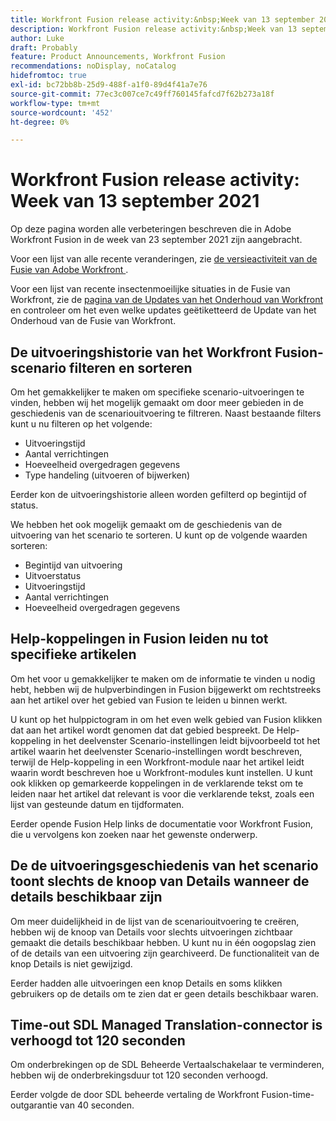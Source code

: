 ```yaml
---
title: Workfront Fusion release activity:&nbsp;Week van 13 september 2021
description: Workfront Fusion release activity:&nbsp;Week van 13 september 2021
author: Luke
draft: Probably
feature: Product Announcements, Workfront Fusion
recommendations: noDisplay, noCatalog
hidefromtoc: true
exl-id: bc72bb8b-25d9-488f-a1f0-89d4f41a7e76
source-git-commit: 77ec3c007ce7c49ff760145fafcd7f62b273a18f
workflow-type: tm+mt
source-wordcount: '452'
ht-degree: 0%

---
```


# Workfront Fusion release activity: Week van 13 september 2021

Op deze pagina worden alle verbeteringen beschreven die in Adobe Workfront Fusion in de week van 23 september 2021 zijn aangebracht.

Voor een lijst van alle recente veranderingen, zie [ de versieactiviteit van de Fusie van Adobe Workfront ](/help/workfront-fusion/fusion-product-releases/fusion-release-activity.md).

Voor een lijst van recente insectenmoeilijke situaties in de Fusie van Workfront, zie de [ pagina van de Updates van het Onderhoud van Workfront ](https://experienceleague.adobe.com/docs/workfront-known-issues/releases/current-updates.html?lang=nl-NL) en controleer om het even welke updates geëtiketteerd de Update van het Onderhoud van de Fusie van Workfront.

## De uitvoeringshistorie van het Workfront Fusion-scenario filteren en sorteren

Om het gemakkelijker te maken om specifieke scenario-uitvoeringen te vinden, hebben wij het mogelijk gemaakt om door meer gebieden in de geschiedenis van de scenariouitvoering te filtreren. Naast bestaande filters kunt u nu filteren op het volgende:

* Uitvoeringstijd
* Aantal verrichtingen
* Hoeveelheid overgedragen gegevens
* Type handeling (uitvoeren of bijwerken)

Eerder kon de uitvoeringshistorie alleen worden gefilterd op begintijd of status.

We hebben het ook mogelijk gemaakt om de geschiedenis van de uitvoering van het scenario te sorteren. U kunt op de volgende waarden sorteren:

* Begintijd van uitvoering
* Uitvoerstatus
* Uitvoeringstijd
* Aantal verrichtingen
* Hoeveelheid overgedragen gegevens


## Help-koppelingen in Fusion leiden nu tot specifieke artikelen

Om het voor u gemakkelijker te maken om de informatie te vinden u nodig hebt, hebben wij de hulpverbindingen in Fusion bijgewerkt om rechtstreeks aan het artikel over het gebied van Fusion te leiden u binnen werkt.

U kunt op het hulppictogram in om het even welk gebied van Fusion klikken dat aan het artikel wordt genomen dat dat gebied bespreekt. De Help-koppeling in het deelvenster Scenario-instellingen leidt bijvoorbeeld tot het artikel waarin het deelvenster Scenario-instellingen wordt beschreven, terwijl de Help-koppeling in een Workfront-module naar het artikel leidt waarin wordt beschreven hoe u Workfront-modules kunt instellen. U kunt ook klikken op gemarkeerde koppelingen in de verklarende tekst om te leiden naar het artikel dat relevant is voor die verklarende tekst, zoals een lijst van gesteunde datum en tijdformaten.

Eerder opende Fusion Help links de documentatie voor Workfront Fusion, die u vervolgens kon zoeken naar het gewenste onderwerp.

## De de uitvoeringsgeschiedenis van het scenario toont slechts de knoop van Details wanneer de details beschikbaar zijn

Om meer duidelijkheid in de lijst van de scenariouitvoering te creëren, hebben wij de knoop van Details voor slechts uitvoeringen zichtbaar gemaakt die details beschikbaar hebben. U kunt nu in één oogopslag zien of de details van een uitvoering zijn gearchiveerd. De functionaliteit van de knop Details is niet gewijzigd.

Eerder hadden alle uitvoeringen een knop Details en soms klikken gebruikers op de details om te zien dat er geen details beschikbaar waren.


## Time-out SDL Managed Translation-connector is verhoogd tot 120 seconden

Om onderbrekingen op de SDL Beheerde Vertaalschakelaar te verminderen, hebben wij de onderbrekingsduur tot 120 seconden verhoogd.

Eerder volgde de door SDL beheerde vertaling de Workfront Fusion-time-outgarantie van 40 seconden.
